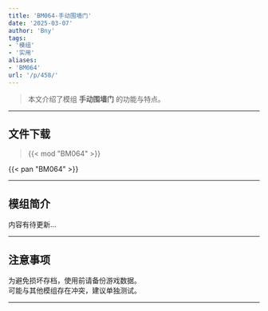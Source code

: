 ```yaml
---
title: 'BM064-手动围墙门'
date: '2025-03-07'
author: 'Bny'
tags:
- '模组'
- '实用'
aliases:
- 'BM064'
url: '/p/458/'
---
```


> 本文介绍了模组 **手动围墙门** 的功能与特点。

---

## 文件下载  

> {{< mod "BM064" >}}  

{{< pan "BM064" >}}  

---

## 模组简介

>  
内容有待更新...  

---

## 注意事项

>  
为避免损坏存档，使用前请备份游戏数据。  
可能与其他模组存在冲突，建议单独测试。  

---

